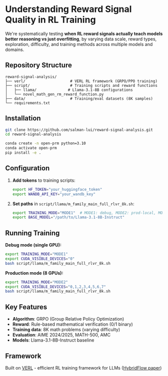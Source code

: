 # Understanding Reward Signal Quality in RL Training

We're systematically testing **when RL reward signals actually teach models better reasoning vs just overfitting**, by varying data scale, reward types, exploration, difficulty, and training methods across multiple models and domains.

## Repository Structure

```
reward-signal-analysis/
├── verl/                    # VERL RL framework (GRPO/PPO training)
├── script/                  # Training scripts and reward functions
│   ├── llama/              # Llama-3.1-8B configurations
│   └── novel_math_gen_rm_reward_function.py
├── data/                    # Training/eval datasets (8K samples)
└── requirements.txt
```

## Installation

```bash
git clone https://github.com/salman-lui/reward-signal-analysis.git
cd reward-signal-analysis

conda create -n open-prm python=3.10
conda activate open-prm
pip install -e .
```

## Configuration

1. **Add tokens** to training scripts:
   ```bash
   export HF_TOKEN="your_huggingface_token"
   export WANDB_API_KEY="your_wandb_key"
   ```

2. **Set paths** in `script/llama/m_family_main_full_rlvr_8k.sh`:
   ```bash
   export TRAINING_MODE="MODE1"  # MODE1: debug, MODE2: prod-local, MODE3: cluster
   export BASE_MODEL="/path/to/Llama-3.1-8B-Instruct"
   ```

## Running Training

**Debug mode (single GPU):**
```bash
export TRAINING_MODE="MODE1"
export CUDA_VISIBLE_DEVICES="0"
bash script/llama/m_family_main_full_rlvr_8k.sh
```

**Production mode (8 GPUs):**
```bash
export TRAINING_MODE="MODE2"
export CUDA_VISIBLE_DEVICES="0,1,2,3,4,5,6,7"
bash script/llama/m_family_main_full_rlvr_8k.sh
```

## Key Features

- **Algorithm**: GRPO (Group Relative Policy Optimization)
- **Reward**: Rule-based mathematical verification (0/1 binary)
- **Training data**: 8K math problems (varying difficulty)
- **Evaluation**: AIME 2024/2025, MATH-500, AMC
- **Models**: Llama-3.1-8B-Instruct baseline

## Framework

Built on [VERL](https://github.com/volcengine/verl) - efficient RL training framework for LLMs ([HybridFlow paper](https://arxiv.org/abs/2409.19256v2))